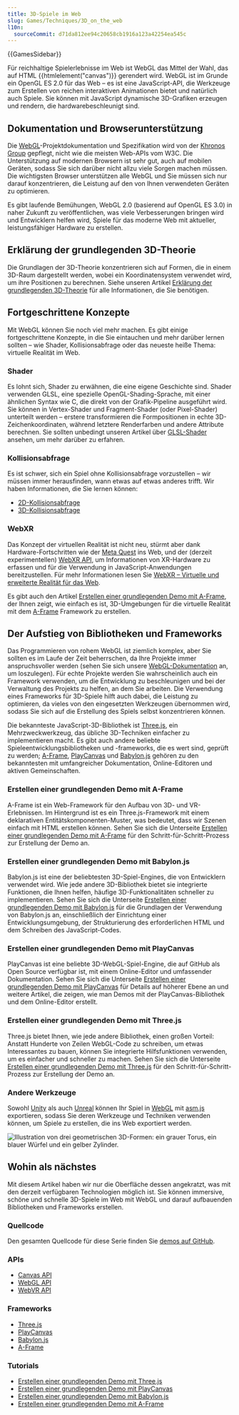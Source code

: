 ```yaml
---
title: 3D-Spiele im Web
slug: Games/Techniques/3D_on_the_web
l10n:
  sourceCommit: d71da812ee94c20658cb1916a123a42254ea545c
---
```


{{GamesSidebar}}

Für reichhaltige Spielerlebnisse im Web ist WebGL das Mittel der Wahl, das auf HTML {{htmlelement("canvas")}} gerendert wird. WebGL ist im Grunde ein OpenGL ES 2.0 für das Web – es ist eine JavaScript-API, die Werkzeuge zum Erstellen von reichen interaktiven Animationen bietet und natürlich auch Spiele. Sie können mit JavaScript dynamische 3D-Grafiken erzeugen und rendern, die hardwarebeschleunigt sind.

## Dokumentation und Browserunterstützung

Die [WebGL](/de/docs/Web/API/WebGL_API)-Projektdokumentation und Spezifikation wird von der [Khronos Group](https://www.khronos.org/) gepflegt, nicht wie die meisten Web-APIs vom W3C. Die Unterstützung auf modernen Browsern ist sehr gut, auch auf mobilen Geräten, sodass Sie sich darüber nicht allzu viele Sorgen machen müssen. Die wichtigsten Browser unterstützen alle WebGL und Sie müssen sich nur darauf konzentrieren, die Leistung auf den von Ihnen verwendeten Geräten zu optimieren.

Es gibt laufende Bemühungen, WebGL 2.0 (basierend auf OpenGL ES 3.0) in naher Zukunft zu veröffentlichen, was viele Verbesserungen bringen wird und Entwicklern helfen wird, Spiele für das moderne Web mit aktueller, leistungsfähiger Hardware zu erstellen.

## Erklärung der grundlegenden 3D-Theorie

Die Grundlagen der 3D-Theorie konzentrieren sich auf Formen, die in einem 3D-Raum dargestellt werden, wobei ein Koordinatensystem verwendet wird, um ihre Positionen zu berechnen. Siehe unseren Artikel [Erklärung der grundlegenden 3D-Theorie](/de/docs/Games/Techniques/3D_on_the_web/Basic_theory) für alle Informationen, die Sie benötigen.

## Fortgeschrittene Konzepte

Mit WebGL können Sie noch viel mehr machen. Es gibt einige fortgeschrittene Konzepte, in die Sie eintauchen und mehr darüber lernen sollten – wie Shader, Kollisionsabfrage oder das neueste heiße Thema: virtuelle Realität im Web.

### Shader

Es lohnt sich, Shader zu erwähnen, die eine eigene Geschichte sind. Shader verwenden GLSL, eine spezielle OpenGL-Shading-Sprache, mit einer ähnlichen Syntax wie C, die direkt von der Grafik-Pipeline ausgeführt wird. Sie können in Vertex-Shader und Fragment-Shader (oder Pixel-Shader) unterteilt werden – erstere transformieren die Formpositionen in echte 3D-Zeichenkoordinaten, während letztere Renderfarben und andere Attribute berechnen. Sie sollten unbedingt unseren Artikel über [GLSL-Shader](/de/docs/Games/Techniques/3D_on_the_web/GLSL_Shaders) ansehen, um mehr darüber zu erfahren.

### Kollisionsabfrage

Es ist schwer, sich ein Spiel ohne Kollisionsabfrage vorzustellen – wir müssen immer herausfinden, wann etwas auf etwas anderes trifft. Wir haben Informationen, die Sie lernen können:

- [2D-Kollisionsabfrage](/de/docs/Games/Techniques/2D_collision_detection)
- [3D-Kollisionsabfrage](/de/docs/Games/Techniques/3D_collision_detection)

### WebXR

Das Konzept der virtuellen Realität ist nicht neu, stürmt aber dank Hardware-Fortschritten wie der [Meta Quest](https://www.meta.com/quest/) ins Web, und der (derzeit experimentellen) [WebXR API](/de/docs/Web/API/WebXR_Device_API), um Informationen von XR-Hardware zu erfassen und für die Verwendung in JavaScript-Anwendungen bereitzustellen. Für mehr Informationen lesen Sie [WebXR – Virtuelle und erweiterte Realität für das Web](/de/docs/Games/Techniques/3D_on_the_web/WebXR).

Es gibt auch den Artikel [Erstellen einer grundlegenden Demo mit A-Frame](/de/docs/Games/Techniques/3D_on_the_web/Building_up_a_basic_demo_with_A-Frame), der Ihnen zeigt, wie einfach es ist, 3D-Umgebungen für die virtuelle Realität mit dem [A-Frame](https://aframe.io/) Framework zu erstellen.

## Der Aufstieg von Bibliotheken und Frameworks

Das Programmieren von rohem WebGL ist ziemlich komplex, aber Sie sollten es im Laufe der Zeit beherrschen, da Ihre Projekte immer anspruchsvoller werden (sehen Sie sich unsere [WebGL-Dokumentation](/de/docs/Web/API/WebGL_API) an, um loszulegen). Für echte Projekte werden Sie wahrscheinlich auch ein Framework verwenden, um die Entwicklung zu beschleunigen und bei der Verwaltung des Projekts zu helfen, an dem Sie arbeiten. Die Verwendung eines Frameworks für 3D-Spiele hilft auch dabei, die Leistung zu optimieren, da vieles von den eingesetzten Werkzeugen übernommen wird, sodass Sie sich auf die Erstellung des Spiels selbst konzentrieren können.

Die bekannteste JavaScript-3D-Bibliothek ist [Three.js](https://threejs.org/), ein Mehrzweckwerkzeug, das übliche 3D-Techniken einfacher zu implementieren macht. Es gibt auch andere beliebte Spieleentwicklungsbibliotheken und -frameworks, die es wert sind, geprüft zu werden; [A-Frame](https://aframe.io/), [PlayCanvas](https://playcanvas.com/) und [Babylon.js](https://www.babylonjs.com/) gehören zu den bekanntesten mit umfangreicher Dokumentation, Online-Editoren und aktiven Gemeinschaften.

### Erstellen einer grundlegenden Demo mit A-Frame

A-Frame ist ein Web-Framework für den Aufbau von 3D- und VR-Erlebnissen. Im Hintergrund ist es ein Three.js-Framework mit einem deklarativen Entitätskomponenten-Muster, was bedeutet, dass wir Szenen einfach mit HTML erstellen können. Sehen Sie sich die Unterseite [Erstellen einer grundlegenden Demo mit A-Frame](/de/docs/Games/Techniques/3D_on_the_web/Building_up_a_basic_demo_with_A-Frame) für den Schritt-für-Schritt-Prozess zur Erstellung der Demo an.

### Erstellen einer grundlegenden Demo mit Babylon.js

Babylon.js ist eine der beliebtesten 3D-Spiel-Engines, die von Entwicklern verwendet wird. Wie jede andere 3D-Bibliothek bietet sie integrierte Funktionen, die Ihnen helfen, häufige 3D-Funktionalitäten schneller zu implementieren. Sehen Sie sich die Unterseite [Erstellen einer grundlegenden Demo mit Babylon.js](/de/docs/Games/Techniques/3D_on_the_web/Building_up_a_basic_demo_with_Babylon.js) für die Grundlagen der Verwendung von Babylon.js an, einschließlich der Einrichtung einer Entwicklungsumgebung, der Strukturierung des erforderlichen HTML und dem Schreiben des JavaScript-Codes.

### Erstellen einer grundlegenden Demo mit PlayCanvas

PlayCanvas ist eine beliebte 3D-WebGL-Spiel-Engine, die auf GitHub als Open Source verfügbar ist, mit einem Online-Editor und umfassender Dokumentation. Sehen Sie sich die Unterseite [Erstellen einer grundlegenden Demo mit PlayCanvas](/de/docs/Games/Techniques/3D_on_the_web/Building_up_a_basic_demo_with_PlayCanvas) für Details auf höherer Ebene an und weitere Artikel, die zeigen, wie man Demos mit der PlayCanvas-Bibliothek und dem Online-Editor erstellt.

### Erstellen einer grundlegenden Demo mit Three.js

Three.js bietet Ihnen, wie jede andere Bibliothek, einen großen Vorteil: Anstatt Hunderte von Zeilen WebGL-Code zu schreiben, um etwas Interessantes zu bauen, können Sie integrierte Hilfsfunktionen verwenden, um es einfacher und schneller zu machen. Sehen Sie sich die Unterseite [Erstellen einer grundlegenden Demo mit Three.js](/de/docs/Games/Techniques/3D_on_the_web/Building_up_a_basic_demo_with_Three.js) für den Schritt-für-Schritt-Prozess zur Erstellung der Demo an.

### Andere Werkzeuge

Sowohl [Unity](https://unity.com/) als auch [Unreal](https://www.unrealengine.com/en-US) können Ihr Spiel in [WebGL](/de/docs/Web/API/WebGL_API) mit [asm.js](/de/docs/Games/Tools/asm.js) exportieren, sodass Sie deren Werkzeuge und Techniken verwenden können, um Spiele zu erstellen, die ins Web exportiert werden.

![Illustration von drei geometrischen 3D-Formen: ein grauer Torus, ein blauer Würfel und ein gelber Zylinder.](shapes.png)

## Wohin als nächstes

Mit diesem Artikel haben wir nur die Oberfläche dessen angekratzt, was mit den derzeit verfügbaren Technologien möglich ist. Sie können immersive, schöne und schnelle 3D-Spiele im Web mit WebGL und darauf aufbauenden Bibliotheken und Frameworks erstellen.

### Quellcode

Den gesamten Quellcode für diese Serie finden Sie [demos auf GitHub](https://end3r.github.io/MDN-Games-3D/).

### APIs

- [Canvas API](/de/docs/Web/API/Canvas_API)
- [WebGL API](/de/docs/Web/API/WebGL_API)
- [WebVR API](/de/docs/Web/API/WebVR_API)

### Frameworks

- [Three.js](https://threejs.org/)
- [PlayCanvas](https://playcanvas.com/)
- [Babylon.js](https://www.babylonjs.com/)
- [A-Frame](https://aframe.io/)

### Tutorials

- [Erstellen einer grundlegenden Demo mit Three.js](/de/docs/Games/Techniques/3D_on_the_web/Building_up_a_basic_demo_with_Three.js)
- [Erstellen einer grundlegenden Demo mit PlayCanvas](/de/docs/Games/Techniques/3D_on_the_web/Building_up_a_basic_demo_with_PlayCanvas)
- [Erstellen einer grundlegenden Demo mit Babylon.js](/de/docs/Games/Techniques/3D_on_the_web/Building_up_a_basic_demo_with_Babylon.js)
- [Erstellen einer grundlegenden Demo mit A-Frame](/de/docs/Games/Techniques/3D_on_the_web/Building_up_a_basic_demo_with_A-Frame)
